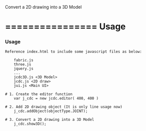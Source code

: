  
Convert a 2D drawing into a 3D Model

================ 
Usage
================
 
###  Usage
 
    Reference index.html to include some javascript files as below:
    
        fabric.js
		three.js
		jquery.js
		...
		jcdc3D.js <3D Model>
        jcdc.js <2D draw>
        jui.js <Main UI>
		
	# 1. Create the editor function
	    var j_cdc = new jcdc.editor( 400, 400 )	
	
	# 2. Add 2D drawing object (It is only line usage now)
	    j_cdc.addObject(objectType.JOINT);    
    
    # 3. Convert a 2D drawing into a 3D Model
        j_cdc.show3D();	
	
	
	


 